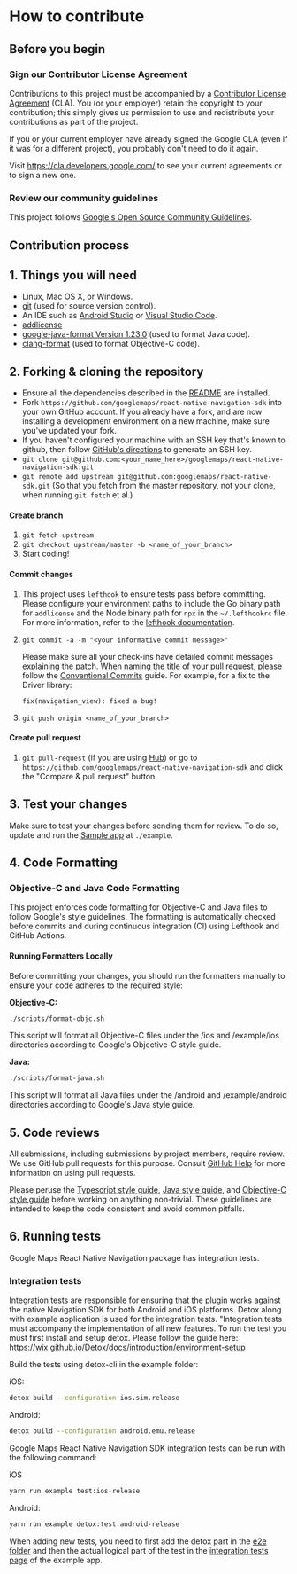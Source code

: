 # How to contribute

## Before you begin

### Sign our Contributor License Agreement

Contributions to this project must be accompanied by a
[Contributor License Agreement](https://cla.developers.google.com/about) (CLA).
You (or your employer) retain the copyright to your contribution; this simply
gives us permission to use and redistribute your contributions as part of the
project.

If you or your current employer have already signed the Google CLA (even if it
was for a different project), you probably don't need to do it again.

Visit <https://cla.developers.google.com/> to see your current agreements or to
sign a new one.

### Review our community guidelines

This project follows
[Google's Open Source Community Guidelines](https://opensource.google/conduct/).

## Contribution process

## 1. Things you will need

- Linux, Mac OS X, or Windows.
- [git](https://git-scm.com) (used for source version control).
- An IDE such as [Android Studio](https://developer.android.com/studio) or [Visual Studio Code](https://code.visualstudio.com/).
- [addlicense](https://github.com/google/addlicense)
- [google-java-format Version 1.23.0](https://github.com/google/google-java-format) (used to format Java code).
- [clang-format](https://clang.llvm.org/docs/ClangFormat.html) (used to format Objective-C code).

## 2. Forking & cloning the repository

- Ensure all the dependencies described in the [README](./README.md) are installed.
- Fork `https://github.com/googlemaps/react-native-navigation-sdk` into your own GitHub account. If
  you already have a fork, and are now installing a development environment on
  a new machine, make sure you've updated your fork.
- If you haven't configured your machine with an SSH key that's known to github, then
  follow [GitHub's directions](https://help.github.com/articles/generating-ssh-keys/)
  to generate an SSH key.
- `git clone git@github.com:<your_name_here>/googlemaps/react-native-navigation-sdk.git`
- `git remote add upstream git@github.com:googlemaps/react-native-sdk.git` (So that you
  fetch from the master repository, not your clone, when running `git fetch`
  et al.)

#### Create branch

1. `git fetch upstream`
2. `git checkout upstream/master -b <name_of_your_branch>`
3. Start coding!

#### Commit changes

1. This project uses `lefthook` to ensure tests pass before committing. Please configure your environment paths to include the Go binary path for `addlicense` and the Node binary path for `npx` in the `~/.lefthookrc` file. For more information, refer to the [lefthook documentation](https://github.com/evilmartians/lefthook/blob/master/docs/configuration.md#rc).

2. `git commit -a -m "<your informative commit message>"`

    Please make sure all your check-ins have detailed commit messages explaining the patch.
    When naming the title of your pull request, please follow the [Conventional Commits](https://www.conventionalcommits.org/en/v1.0.0-beta.4/) guide. For example, for a fix to the Driver library: 

    `fix(navigation_view): fixed a bug!`

3. `git push origin <name_of_your_branch>`

#### Create pull request

1. `git pull-request` (if you are using [Hub](http://github.com/github/hub/)) or
  go to `https://github.com/googlemaps/react-native-navigation-sdk` and click the
  "Compare & pull request" button

## 3. Test your changes

Make sure to test your changes before sending them for review. To do so, update and run the [Sample app](./example/) at `./example`.

## 4. Code Formatting

### Objective-C and Java Code Formatting

This project enforces code formatting for Objective-C and Java files to follow Google's style guidelines. The formatting is automatically checked before commits and during continuous integration (CI) using Lefthook and GitHub Actions.

#### Running Formatters Locally

Before committing your changes, you should run the formatters manually to ensure your code adheres to the required style:

**Objective-C:**
```bash
./scripts/format-objc.sh
```
This script will format all Objective-C files under the /ios and /example/ios directories according to Google's Objective-C style guide.

**Java:**
```bash
./scripts/format-java.sh
```
This script will format all Java files under the /android and /example/android directories according to Google's Java style guide.


## 5. Code reviews

All submissions, including submissions by project members, require review. We
use GitHub pull requests for this purpose. Consult
[GitHub Help](https://help.github.com/articles/about-pull-requests/) for more
information on using pull requests.

Please peruse the
[Typescript style guide](https://google.github.io/styleguide/tsguide.html), [Java style guide](https://google.github.io/styleguide/javaguide.html), and [Objective-C style guide](https://google.github.io/styleguide/objcguide.html) before
working on anything non-trivial. These guidelines are intended to
keep the code consistent and avoid common pitfalls.

## 6. Running tests

Google Maps React Native Navigation package has integration tests.

### Integration tests

Integration tests are responsible for ensuring that the plugin works against the native Navigation SDK for both Android and iOS platforms. Detox along with example application is used for the integration tests. "Integration tests must accompany the implementation of all new features.
To run the test you must first install and setup detox. Please follow the guide here:
https://wix.github.io/Detox/docs/introduction/environment-setup

Build the tests using detox-cli in the example folder:

iOS:
```bash
detox build --configuration ios.sim.release
```

Android:
```bash
detox build --configuration android.emu.release
```

Google Maps React Native Navigation SDK integration tests can be run with the following command:

iOS
```bash
yarn run example test:ios-release
```

Android:
```bash
yarn run example detox:test:android-release
```

When adding new tests, you need to first add the detox part in the [e2e folder](./example/e2e) and then the actual logical part of the test in the [integration tests page](./example/src/screens/IntegrationTestsScreen.tsx) of the example app.
